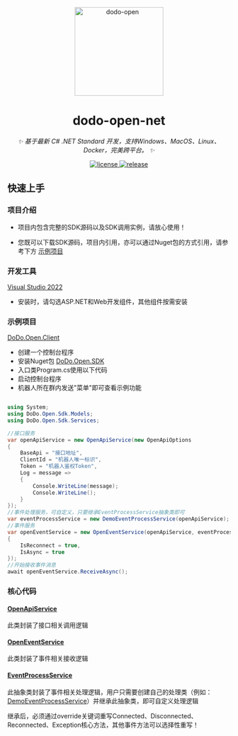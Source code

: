 <p align="center">
  <a href="https://open.imdodo.com">
    <img src="https://open.imdodo.com/images/hero.png" width="200" height="200" alt="dodo-open">
  </a>
</p>

<div align="center">

  # dodo-open-net

  _✨ 基于最新 C# .NET Standard 开发，支持Windows、MacOS、Linux、Docker，完美跨平台。 ✨_

  <a href="https://github.com/dodo-open/dodo-open-net/blob/main/LICENSE">
    <img src="https://img.shields.io/github/license/dodo-open/dodo-open-net" alt="license">
  </a>
  <a href="https://github.com/dodo-open/dodo-open-net/releases">
    <img src="https://img.shields.io/github/v/release/dodo-open/dodo-open-net?color=blueviolet&include_prereleases"
      alt="release">
  </a>

</div>

## 快速上手

### 项目介绍

- 项目内包含完整的SDK源码以及SDK调用实例，请放心使用！

- 您既可以下载SDK源码，项目内引用，亦可以通过Nuget包的方式引用，请参考下方 [示例项目](#示例项目)

### 开发工具

[Visual Studio 2022](https://visualstudio.microsoft.com/zh-hans/vs/)

- 安装时，请勾选ASP.NET和Web开发组件，其他组件按需安装

### 示例项目

[DoDo.Open.Client](https://github.com/dodo-open/dodo-open-net/tree/main/src/DoDo.Open.Client)

- 创建一个控制台程序
- 安装Nuget包 [DoDo.Open.SDK](https://www.nuget.org/packages/DoDo.Open.Sdk/)
- 入口类Program.cs使用以下代码
- 启动控制台程序
- 机器人所在群内发送"菜单"即可查看示例功能

```cs

using System;
using DoDo.Open.Sdk.Models;
using DoDo.Open.Sdk.Services;

//接口服务
var openApiService = new OpenApiService(new OpenApiOptions
{
    BaseApi = "接口地址",
    ClientId = "机器人唯一标识",
    Token = "机器人鉴权Token",
    Log = message =>
    {
        Console.WriteLine(message);
        Console.WriteLine();
    }
});
//事件处理服务，可自定义，只要继承EventProcessService抽象类即可
var eventProcessService = new DemoEventProcessService(openApiService);
//事件服务
var openEventService = new OpenEventService(openApiService, eventProcessService, new OpenEventOptions
{
    IsReconnect = true,
    IsAsync = true
});
//开始接收事件消息
await openEventService.ReceiveAsync();

```

### 核心代码

#### [OpenApiService](https://github.com/dodo-open/dodo-open-net/blob/main/src/DoDo.Open.Sdk/Services/OpenApiService.cs)

此类封装了接口相关调用逻辑

#### [OpenEventService](https://github.com/dodo-open/dodo-open-net/blob/main/src/DoDo.Open.Sdk/Services/OpenEventService.cs)

此类封装了事件相关接收逻辑

#### [EventProcessService](https://github.com/dodo-open/dodo-open-net/blob/main/src/DoDo.Open.Sdk/Services/EventProcessService.cs)

此抽象类封装了事件相关处理逻辑，用户只需要创建自己的处理类（例如：[DemoEventProcessService](https://github.com/dodo-open/dodo-open-net/blob/main/src/DoDo.Open.Sdk/Services/DemoEventProcessService.cs)）并继承此抽象类，即可自定义处理逻辑

继承后，必须通过override关键词重写Connected、Disconnected、Reconnected、Exception核心方法，其他事件方法可以选择性重写！
